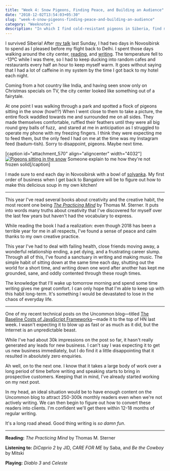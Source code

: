 ```yaml
---
title: "Week 4: Snow Pigeons, Finding Peace, and Building an Audience"
date: "2018-12-02T13:54:03+05:30"
slug: "week-4-snow-pigeons-finding-peace-and-building-an-audience"
category: "Weeknotes"
description: "In which I find cold-resistant pigeons in Siberia, find mental peace in making art, and explain how I'll become an Internet celebrity one day."
---
```


I survived Siberia! After [my talk](http://gdg-siberia.com) last Sunday, I had two days in Novosibirsk to spend as I pleased before my flight back to Delhi. I spent those days walking around the city center, [reading](https://en.wikipedia.org/wiki/No_Longer_at_Ease), and [writing](https://blog.uncommon.is/the-baseline-costs-of-javascript-frameworks-f768e2865d4a). The temperature fell to -13ºC while I was there, so I had to keep ducking into random cafes and restaurants every half an hour to keep myself warm. It goes without saying that I had a lot of caffeine in my system by the time I got back to my hotel each night.

Coming from a hot country like India, and having seen snow only on Christmas specials on TV, the city center looked like something out of a fairytale.

At one point I was walking through a park and spotted a flock of pigeons sitting in the snow (how!!?) When I went close to them to take a picture, the entire flock waddled towards me and surrounded me on all sides. They made themselves comfortable, ruffled their feathers until they were all big round grey balls of fuzz,  and stared at me in anticipation as I struggled to operate my phone with my freezing fingers. I think they were expecting me to feed them, but the only feed I had on me at the time was my Instagram feed (badum-tish). Sorry to disappoint, pigeons. Maybe next time.

\[caption id="attachment\_570" align="aligncenter" width="4032"\][![Pigeons sitting in the snow](https://ankursethi.in/wp-content/uploads/2018/12/IMG_2740.jpg)](https://ankursethi.in/wp-content/uploads/2018/12/IMG_2740.jpg) Someone explain to me how they're not frozen solid\[/caption\]

I made sure to end each day in Novosibirsk with a bowl of [solyanka](https://en.wikipedia.org/wiki/Solyanka). My first order of business when I get back to Bangalore will be to figure out how to make this delicious soup in my own kitchen!

* * *

This year I've read several books about creativity and the creative habit, the most recent one being [_The Practicing Mind_](https://www.amazon.in/dp/B007C8NRSA/ref=dp-kindle-redirect?_encoding=UTF8&btkr=1) by Thomas M. Sterner. It puts into words many truths about creativity that I've discovered for myself over the last few years but haven't had the vocabulary to express.

While reading the book I had a realization: even though 2018 has been a terrible year for me in all respects, I've found a sense of peace and calm thanks to my own creative practice.

This year I've had to deal with failing health, close friends moving away, a wonderful relationship ending, a pet dying, and a frustrating career slump. Through all of this, I've found a sanctuary in writing and making music. The simple habit of sitting down at the same time each day, shutting out the world for a short time, and writing down one word after another has kept me grounded, sane, and oddly contented through these rough times.

The knowledge that I'll wake up tomorrow morning and spend some time writing gives me great comfort. I can only hope that I'm able to keep up with this habit long-term. It's something I would be devastated to lose in the chaos of everyday life.

* * *

One of my recent technical posts on the Uncommon blog—titled [The Baseline Costs of JavaScript Frameworks](https://blog.uncommon.is/the-baseline-costs-of-javascript-frameworks-f768e2865d4a?source=collection_home---4------0---------------------)—made it to the top of HN last week. I wasn't expecting it to blow up as fast or as much as it did, but the Internet is an unpredictable beast.

While I've had about 30k impressions on the post so far, it hasn't really generated any leads for new business. I can't say I was expecting it to get us new business immediately, but I do find it a little disappointing that it resulted in absolutely zero enquiries.

Ah well, on to the next one. I know that it takes a large body of work over a long period of time before writing and speaking starts to bring in prospective customers. Keeping that in mind, I've already started working on my next post.

In my head, an ideal situation would be to have enough content on the Uncommon blog to attract 250-300k monthly readers even when we're not actively writing. We can then begin to figure out how to convert these readers into clients. I'm confident we'll get there within 12-18 months of regular writing.

It's a long road ahead. Good thing writing is _so damn fun_.

* * *

**Reading:** _The Practicing Mind_ by Thomas M. Sterner

**Listening to:** _DiCaprio 2_ by JID, _CARE FOR ME_ by Saba, and _Be the Cowboy_ by Mitski

**Playing:** _Diablo 3_ and _Celeste_